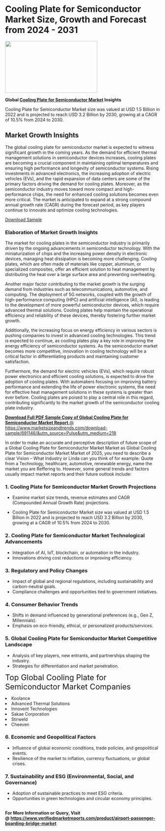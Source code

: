 <H1>Cooling Plate for Semiconductor Market Size, Growth and Forecast from 2024 - 2031</H1><img class="aligncenter size-medium wp-image-584254" src="https://thirdeyenews.in/wp-content/uploads/2024/09/Global-Market-Research-300x168.jpeg" alt="" width="300" height="168" /><p><strong>Global&nbsp;<a href="https://www.marketsizeandtrends.com/download-sample/691146/&amp;utm_source=Pulse&amp;utm_medium=218">Cooling Plate for Semiconductor Market</a> Insights</strong></p><p>Cooling Plate for Semiconductor Market size was valued at USD 1.5 Billion in 2022 and is projected to reach USD 3.2 Billion by 2030, growing at a CAGR of 10.5% from 2024 to 2030.</p><p><h2>Market Growth Insights</h2> <p>The global cooling plate for semiconductor market is expected to witness significant growth in the coming years. As the demand for efficient thermal management solutions in semiconductor devices increases, cooling plates are becoming a crucial component in maintaining optimal temperatures and ensuring high performance and longevity of semiconductor systems. Rising investments in advanced electronics, the increasing adoption of electric vehicles (EVs), and the rapid expansion of data centers are some of the primary factors driving the demand for cooling plates. Moreover, as the semiconductor industry moves toward more compact and high-performance chips, the need for enhanced cooling solutions becomes even more critical. The market is anticipated to expand at a strong compound annual growth rate (CAGR) during the forecast period, as key players continue to innovate and optimize cooling technologies.</p> <p><a href="#">Download Sample</a></p> <h3>Elaboration of Market Growth Insights</h3> <p>The market for cooling plates in the semiconductor industry is primarily driven by the ongoing advancements in semiconductor technology. With the miniaturization of chips and the increasing power density in electronic devices, managing heat dissipation is becoming more challenging. Cooling plates, which are often made of materials like copper, aluminum, or specialized composites, offer an efficient solution to heat management by distributing the heat over a large surface area and preventing overheating.</p> <p>Another major factor contributing to the market growth is the surging demand from industries such as telecommunications, automotive, and computing. The deployment of 5G networks, coupled with the growth of high-performance computing (HPC) and artificial intelligence (AI), is leading to the development of more powerful semiconductor devices, which require advanced thermal solutions. Cooling plates help maintain the operational efficiency and reliability of these devices, thereby fostering further market growth.</p> <p>Additionally, the increasing focus on energy efficiency in various sectors is pushing companies to invest in advanced cooling technologies. This trend is expected to continue, as cooling plates play a key role in improving the energy efficiency of semiconductor systems. As the semiconductor market becomes more competitive, innovation in cooling technology will be a critical factor in differentiating products and maintaining customer satisfaction.</p> <p>Furthermore, the demand for electric vehicles (EVs), which require robust power electronics and efficient cooling solutions, is expected to drive the adoption of cooling plates. With automakers focusing on improving battery performance and extending the life of power electronic systems, the need for effective heat management solutions in these systems is greater than ever before. Cooling plates are poised to play a central role in this regard, contributing significantly to the market growth of the semiconductor cooling plate industry.</p> <p><a href="#"></p><p><span class=""><strong>Download Full PDF Sample Copy of Global Cooling Plate for Semiconductor Market Report</strong> @ <a href="https://www.marketsizeandtrends.com/download-sample/691146/&amp;utm_source=Pulse&amp;utm_medium=218" target="_blank">https://www.marketsizeandtrends.com/download-sample/691146/&amp;utm_source=Pulse&amp;utm_medium=218</a></span></p><p>In order to make an accurate and perceptive description of future scope of a Global&nbsp;Cooling Plate for Semiconductor Market Market as Global&nbsp;Cooling Plate for Semiconductor Market Market of 2025, you need to describe a clear Vision &ndash; What Industry or Linda can you think of for example: Quote from a Technology, healthcare, automotive, renewable energy, name the market you are Reffering to. However, some general trends and factors usually impact market reports and their future outlook include:</p><h3>1.&nbsp;<strong>Cooling Plate for Semiconductor Market Growth Projections</strong></h3><ul><li>Examine market size trends, revenue estimates and CAGR (Compounded Annual Growth Rate) projections.</li><li><p>Cooling Plate for Semiconductor Market size was valued at USD 1.5 Billion in 2022 and is projected to reach USD 3.2 Billion by 2030, growing at a CAGR of 10.5% from 2024 to 2030.</p></li></ul><h3>2.&nbsp;<strong>Cooling Plate for Semiconductor Market Technological Advancements</strong></h3><ul><li>Integration of AI, IoT, blockchain, or automation in the industry.</li><li>Innovations driving cost reductions or improving efficiency.</li></ul><h3>3.&nbsp;<strong>Regulatory and Policy Changes</strong></h3><ul><li>Impact of global and regional regulations, including sustainability and carbon-neutral goals.</li><li>Compliance challenges and opportunities tied to government initiatives.</li></ul><h3>4.&nbsp;<strong>Consumer Behavior Trends</strong></h3><ul><li>Shifts in demand influenced by generational preferences (e.g., Gen Z, Millennials).</li><li>Emphasis on eco-friendly, ethical, or personalized products/services.</li></ul><h3>5.&nbsp;<strong>Global Cooling Plate for Semiconductor Market Competitive Landscape</strong></h3><ul><li>Analysis of key players, new entrants, and partnerships shaping the industry.</li><li>Strategies for differentiation and market penetration.</li></ul><p data-pm-slice="1 1 []"><span style="color: inherit; font-family: inherit; font-size: 25px;">Top Global Cooling Plate for Semiconductor Market Companies</span></p><div class="" data-test-id=""><p><li>Koolance</li><li> Advanced Thermal Solutions</li><li> Innovent Technologies</li><li> Sakae Corporation</li><li> Stirweld</li><li> Cheeven</li></p></div><h3>6.&nbsp;<strong>Economic and Geopolitical Factors</strong></h3><ul><li>Influence of global economic conditions, trade policies, and geopolitical events.</li><li>Resilience of the market to inflation, currency fluctuations, or global crises.</li></ul><h3>7.&nbsp;<strong>Sustainability and ESG (Environmental, Social, and Governance)</strong></h3><ul><li>Adoption of sustainable practices to meet ESG criteria.</li><li>Opportunities in green technologies and circular economy principles.</li></ul><h2><strong style="font-size: 14px;">For More Information or Query, Visit @&nbsp;</strong><a style="background-color: #ffffff; font-size: 14px;" href="https://www.marketsizeandtrends.com/report/cooling-plate-for-semiconductor-market/" target="_blank">https://www.verifiedmarketreports.com/product/airport-passenger-boarding-bridge-market</a></h2>
